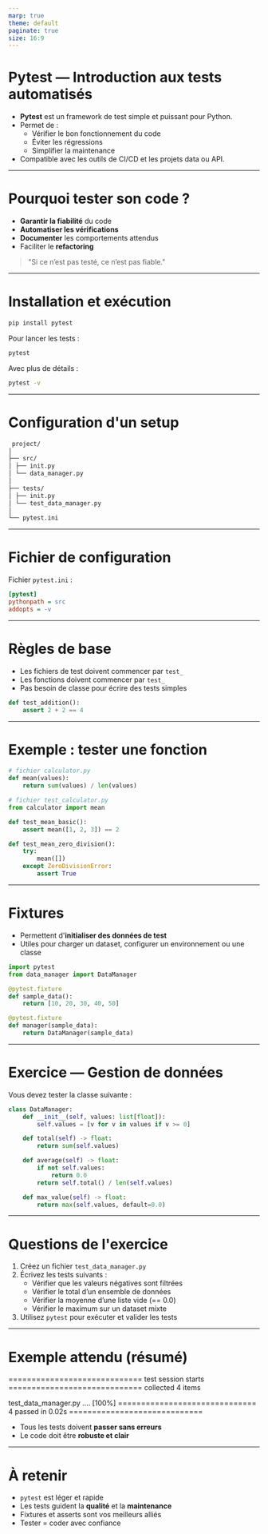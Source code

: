 ```yaml
---
marp: true
theme: default
paginate: true
size: 16:9
---
```


# Pytest — Introduction aux tests automatisés

- **Pytest** est un framework de test simple et puissant pour Python.
- Permet de :
  - Vérifier le bon fonctionnement du code
  - Éviter les régressions
  - Simplifier la maintenance
- Compatible avec les outils de CI/CD et les projets data ou API.

---

# Pourquoi tester son code ?

- **Garantir la fiabilité** du code
- **Automatiser les vérifications**
- **Documenter** les comportements attendus
- Faciliter le **refactoring**

> "Si ce n’est pas testé, ce n’est pas fiable."

---

# Installation et exécution

```bash
pip install pytest
````

Pour lancer les tests :

```bash
pytest
```

Avec plus de détails :

```bash
pytest -v
```

---

 # Configuration d'un setup

```txt
 project/
│
├── src/
│ ├── init.py
│ └── data_manager.py
│
├── tests/
│ ├── init.py
│ └── test_data_manager.py
│
└── pytest.ini
```

---

# Fichier de configuration

Fichier `pytest.ini` :

```ini
[pytest]
pythonpath = src
addopts = -v
```


---

# Règles de base

- Les fichiers de test doivent commencer par `test_`
- Les fonctions doivent commencer par `test_`
- Pas besoin de classe pour écrire des tests simples

```python
def test_addition():
    assert 2 + 2 == 4
```


---

# Exemple : tester une fonction

```python
# fichier calculator.py
def mean(values):
    return sum(values) / len(values)
````

```python
# fichier test_calculator.py
from calculator import mean

def test_mean_basic():
    assert mean([1, 2, 3]) == 2

def test_mean_zero_division():
    try:
        mean([])
    except ZeroDivisionError:
        assert True
```


---

# Fixtures

- Permettent d'**initialiser des données de test**
- Utiles pour charger un dataset, configurer un environnement ou une classe

```python
import pytest
from data_manager import DataManager

@pytest.fixture
def sample_data():
    return [10, 20, 30, 40, 50]

@pytest.fixture
def manager(sample_data):
    return DataManager(sample_data)
````


---

# Exercice — Gestion de données

Vous devez tester la classe suivante :

```python
class DataManager:
    def __init__(self, values: list[float]):
        self.values = [v for v in values if v >= 0]

    def total(self) -> float:
        return sum(self.values)

    def average(self) -> float:
        if not self.values:
            return 0.0
        return self.total() / len(self.values)

    def max_value(self) -> float:
        return max(self.values, default=0.0)
```


---

# Questions de l'exercice

1. Créez un fichier `test_data_manager.py`
2. Écrivez les tests suivants :
   - Vérifier que les valeurs négatives sont filtrées
   - Vérifier le total d’un ensemble de données
   - Vérifier la moyenne d’une liste vide (== 0.0)
   - Vérifier le maximum sur un dataset mixte
3. Utilisez `pytest` pour exécuter et valider les tests

---

# Exemple attendu (résumé)


============================= test session starts =============================
collected 4 items

test_data_manager.py ....                                              [100%]
============================== 4 passed in 0.02s =============================


- Tous les tests doivent **passer sans erreurs**
- Le code doit être **robuste et clair**

---

# À retenir

- `pytest` est léger et rapide
- Les tests guident la **qualité** et la **maintenance**
- Fixtures et asserts sont vos meilleurs alliés
- Tester = coder avec confiance

